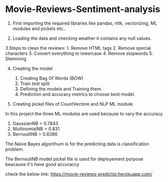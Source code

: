 # Movie-Reviews-Sentiment-analysis

1. First importing the required libraries like pandas, nltk, vectorizing, ML modules and pickels etc..

2. Loading the data and checking weather it contains any null values.

3.Steps to clean the reviews:
	1. Remove HTML tags
	2. Remove special characters
	3. Convert everything to lowercase
	4. Remove stopwords
	5. Stemming

4. Creating the model
	1. Creating Bag Of Words (BOW)
	2. Train test split
	3. Defining the models and Training them.
	4. Prediction and accuracy metrics to choose best model.

5. Creating pickel files of CountVectore and NLP ML module.

In this project the three ML modules are used because to vary the accuracy 
1. GaussianNB =  0.7843
2. MultinomialNB =  0.831
3. BernoulliNB =  0.8386

The Naive Bayes algorithum is for the predicting data is classification problem.

The BernouliNB model pickel file is used for deployement purpose beacause it's have good accuraccy

check the below link:
https://movie-reviews-predictor.herokuapp.com/
